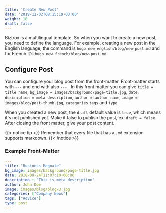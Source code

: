 ```yaml
---
title: 'Create New Post'
date: '2019-12-02T08:15:19-03:00'
weight: 10
draft: false
---
```


Biztrox is a multilingual template. So when you want to create a new post, you need to define the language. For example, creating a new post in the English language, the command is `hugo new english/blog/new-post.md` and for French it's `hugo new french/blog/new-post.md`.

## Configure Post

You can configure your blog post from the front-matter. Front-matter starts with `---` and end with also `---` . In this front matter you can give `title = title name`, `bg_image = images/background/page-title.jpg`, `date`, `description = meta description`, `author = author name`,  `image = images/blog/post-thumb.jpg`, `categories` `tags` and `type`.

When you created a new post, the `draft` default value is `true`, which means it's not published yet. Make it false to publish the post, ex: `draft = false`.
After closing the front matter, give your post content. 

{{< notice tip >}}
Remember that every file that has a `.md` extension supports markdown.
{{< /notice >}}

### Example Front-Matter

```yml
---
title: "Business Magnate"
bg_image: images/background/page-title.jpg
date: 2018-09-24T11:07:10+06:00
description : "This is meta description"
author: John Doe
image: images/blog/blog-3.jpg
categories: ["Company News"]
tags: ["Advice"]
type: post
---
```